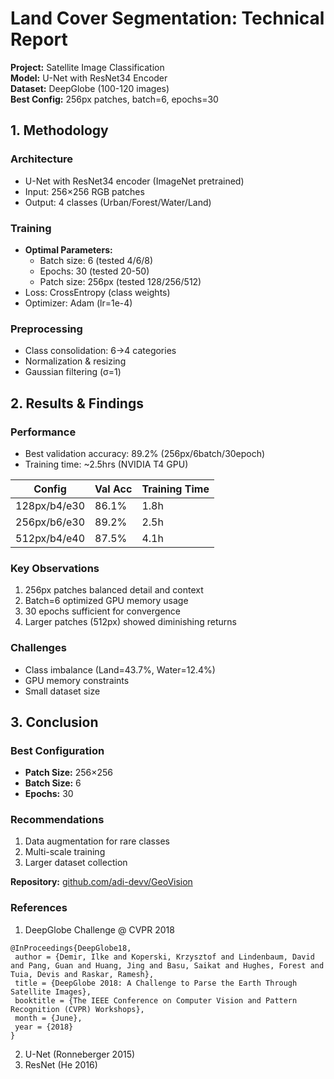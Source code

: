 # Land Cover Segmentation: Technical Report

**Project:** Satellite Image Classification  
**Model:** U-Net with ResNet34 Encoder  
**Dataset:** DeepGlobe (100-120 images)  
**Best Config:** 256px patches, batch=6, epochs=30  


## 1. Methodology

### Architecture
- U-Net with ResNet34 encoder (ImageNet pretrained)
- Input: 256×256 RGB patches
- Output: 4 classes (Urban/Forest/Water/Land)

### Training
- **Optimal Parameters:**
  - Batch size: 6 (tested 4/6/8)
  - Epochs: 30 (tested 20-50)
  - Patch size: 256px (tested 128/256/512)
- Loss: CrossEntropy (class weights)
- Optimizer: Adam (lr=1e-4)

### Preprocessing
- Class consolidation: 6→4 categories
- Normalization & resizing
- Gaussian filtering (σ=1)


## 2. Results & Findings

### Performance
- Best validation accuracy: 89.2% (256px/6batch/30epoch)
- Training time: ~2.5hrs (NVIDIA T4 GPU)

| Config        | Val Acc | Training Time |
|---------------|---------|---------------|
| 128px/b4/e30  | 86.1%   | 1.8h          |
| 256px/b6/e30  | 89.2%   | 2.5h          | 
| 512px/b4/e40  | 87.5%   | 4.1h          |

### Key Observations
1. 256px patches balanced detail and context
2. Batch=6 optimized GPU memory usage
3. 30 epochs sufficient for convergence
4. Larger patches (512px) showed diminishing returns

### Challenges
- Class imbalance (Land=43.7%, Water=12.4%)
- GPU memory constraints
- Small dataset size

## 3. Conclusion

### Best Configuration
- **Patch Size:** 256×256  
- **Batch Size:** 6  
- **Epochs:** 30  

### Recommendations
1. Data augmentation for rare classes
2. Multi-scale training
3. Larger dataset collection

**Repository:** [github.com/adi-devv/GeoVision](https://github.com/adi-devv/GeoVision)

### References
1. DeepGlobe Challenge @ CVPR 2018
```
@InProceedings{DeepGlobe18,
 author = {Demir, Ilke and Koperski, Krzysztof and Lindenbaum, David and Pang, Guan and Huang, Jing and Basu, Saikat and Hughes, Forest and Tuia, Devis and Raskar, Ramesh},
 title = {DeepGlobe 2018: A Challenge to Parse the Earth Through Satellite Images},
 booktitle = {The IEEE Conference on Computer Vision and Pattern Recognition (CVPR) Workshops},
 month = {June},
 year = {2018}
}
```
2. U-Net (Ronneberger 2015)
3. ResNet (He 2016)


